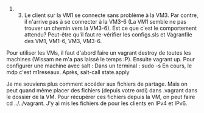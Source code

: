 1. 3) Le client sur la VM1 se connecte sans problème à la VM3. Par contre, il n'arrive pas à se connecter à la VM3-6 (La VM1 semble ne pas trouver un chemin vers la VM3-6). Est ce que c'est le comportement attendu? Peut-être qu'il faut re-vérifier les configs.sls et Vagranfile des VM1, VM1-6, VM3, VM3-6.

Pour utiliser les VMs, il faut d'abord faire un vagrant destroy de toutes les machines (Wissam ne m'a pas laissé le temps :P). Ensuite vagrant up. Pour configurer une machine avec salt :
Dans un terminal : sudo -s 
En cours, le mdp c'est m1reseaux.
Après, salt-call state.apply

Je me souviens plus comment accéder aux fichiers de partage. Mais on peut quand même placer des fichiers (depuis votre ordi) dans .vagrant dans le dossier de la VM. Pour récupérer ces fichiers depuis la VM, on peut faire cd ../../vagrant. J'y ai mis les fichiers de pour les clients en IPv4 et IPv6.
